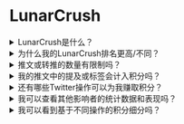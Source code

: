# LunarCrush

<details>

<summary>LunarCrush是什么？</summary>

LunarCrush是一个利用机器学习和数据分析来提供加密货币市场见解的平台。它分析社交媒体活动和用户情绪，以提供各种加密货币的全面视角。该平台旨在通过实时指标和分析帮助投资者做出明智的决策。

我们在这个挑战中使用LunarCrush作为数据提供者。

关于LunarCrush的更多信息可以在[这里](https://lunarcrush.com/faq)找到。

</details>

<details>

<summary>为什么我的LunarCrush排名更高/不同？</summary>

我们使用一个内部评分系统，以确保所有参与者有更公平的机会。

</details>

<details>

<summary>推文或转推的数量有限制吗？</summary>

没有，只需避免垃圾信息或使用无关的标签。

</details>

<details>

<summary>我的推文中的提及或标签会计入积分吗？</summary>

是的，以间接的方式计入。提及可以增加推广范围，而更广泛的推广范围可以提升您的影响力排名，从而获得更多积分。标签对于识别您的推文至关重要。请确保使用 #XBorg、$XBG 和 #XBG。

</details>

<details>

<summary>还有哪些Twitter操作可以为我赚取积分？</summary>

点赞、评论、转推和增加粉丝数量都是间接因素，可以提升您的影响力排名。

</details>

<details>

<summary>我可以查看其他影响者的统计数据和表现吗？</summary>

请访问我们的排行榜。[链接到排行榜]\
更详细的视图和分析可以在[这里](https://lunarcrush.com/cryptocurrency-influencers?symbol=XBG\&metric=influencers\_influential)找到。

</details>

<details>

<summary>我可以看到基于不同操作的积分细分吗？</summary>

您根据LunarCrush测量的每日Twitter参与度获得积分。由于LunarCrush不公开其具体的评分方法，我们无法提供更具体的信息。

</details>